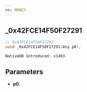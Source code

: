 ```yaml
---
ns: MONEY
---
```

## _0x42FCE14F50F27291

```c
// 0x42FCE14F50F27291
void _0x42FCE14F50F27291(Any p0);
```

```
NativeDB Introduced: v1493
```

## Parameters
* **p0**:

